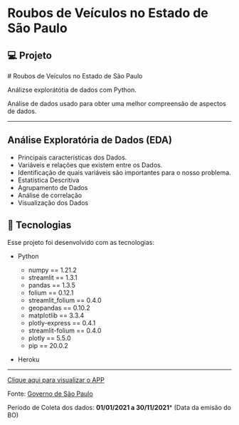 
# Roubos de Veículos no Estado de São Paulo

## 💻 Projeto

<p># Roubos de Veículos no Estado de São Paulo </p>
<p>Análizse explorátótia de dados com Python. </p>
<p>Análise de dados usado para obter uma melhor compreensão de aspectos de dados.</p>
<hr/>



## Análise Exploratória de Dados (EDA)

- Principais características dos Dados.
- Variáveis e relações que existem entre os Dados.
- Identificação de quais variáveis são importantes para o nosso problema.
- Estatística Descritiva
- Agrupamento de Dados
- Análise de correlação
- Visualização dos Dados





## 🚀 Tecnologias

Esse projeto foi desenvolvido com as tecnologias:

- Python

  - numpy == 1.21.2
  - streamlit == 1.3.1
  - pandas == 1.3.5
  - folium == 0.12.1
  - streamlit_folium == 0.4.0
  - geopandas == 0.10.2
  - matplotlib == 3.3.4
  - plotly-express == 0.4.1
  - streamlit-folium == 0.4.0
  - plotly == 5.5.0
  - pip == 20.0.2

- Heroku

  

<hr/>



[Clique aqui para visualizar o APP](https://roubodeveiculosemsp.herokuapp.com/)




Fonte: [Governo de São Paulo](http://www.ssp.sp.gov.br/transparenciassp/Consulta.aspx)

Período de Coleta dos dados: **01/01/2021 a 30/11/2021*** (Data da emisão do BO)
<br>
    
